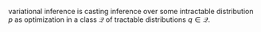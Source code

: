 variational inference is casting inference over some intractable distribution $p$ as optimization in a class $\mathcal{Q}$ of tractable distributions $q \in \mathcal{Q}$.